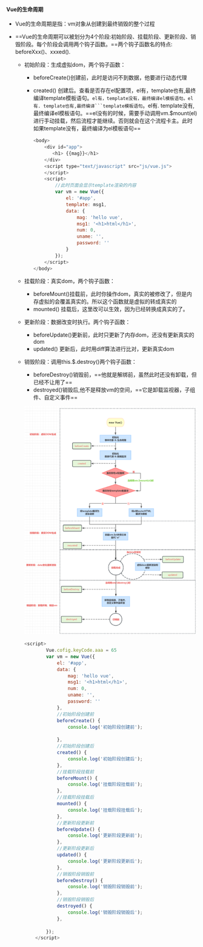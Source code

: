 #### Vue的生命周期

* Vue的生命周期是指：vm对象从创建到最终销毁的整个过程

* ==Vue的生命周期可以被划分为4个阶段:初始阶段、挂载阶段、更新阶段、销毁阶段。每个阶段会调用两个钩子函数。==两个钩子函数名的特点: beforeXxx()、xxxed().

  * 初始阶段：生成虚拟dom，两个钩子函数：

    * beforeCreate()创建前，此时是访问不到数据，他要进行动态代理

    * created() 创建后。查看是否存在el配置项，el有，template也有,最终编译template模板语句。``el有，template没有，最终编译el模板语句。el有. template也有,最终编译```template模板语句``。el有. template没有,最终编译el模板语句。==el没有的时候，需要手动调用vm.$mount(el)进行手动挂载，然后流程才能继续。否则就会在这个流程卡主。此时如果template没有，最终编译为el模板语句==

      ```js
      <body>
          <div id="app">
             <h1> {{mag}}</h1>
          </div>
          <script type="text/javascript" src="js/vue.js">
          </script>
          <script>
              //此时页面会显示template渲染的内容
              var vm = new Vue({
                  el: '#app',
                  template: msg1,
                  data: {
                      mag: 'hello vue',
                      msg1: '<h1>html</h1>',
                      num: 0,
                      uname: '',
                      password: ''
                  }
              });
          </script>
      </body>
      ```

      

  * 挂载阶段：真实dom，两个钩子函数：

    * beforeMount()挂载前，此时你操作dom，真实的被修改了，但是内存虚拟的会覆盖真实的。所以这个函数就是虚拟的转成真实的
    * mounted() 挂载后，这里改可以生效，因为已经转换成真实的了。

  * 更新阶段：数据改变时执行。两个钩子函数：

    * beforeUpdate()更新前，此时只更新了内存dom，还没有更新真实的dom
    * updated() 更新后，此时用diff算法进行比对，更新真实dom

  * 销毁阶段：调用this.$.destroy()两个钩子函数：

    * beforeDestroy()销毁前，==他就是解绑前，虽然此时还没有卸载，但已经不让用了==
    * destroyed()销毁后,他不是释放vm的空间，==它是卸载监视器，子组件、自定义事件==

    ![1720314763253](Vue%E7%9A%84%E7%94%9F%E5%91%BD%E5%91%A8%E6%9C%9F.assets/1720314763253.png)

    ```js
    <script>
            Vue.cofig.keyCode.aaa = 65
            var vm = new Vue({
                el: '#app',
                data: {
                    mag: 'hello vue',
                    msg1: '<h1>html</h1>',
                    num: 0,
                    uname: '',
                    password: ''
                },
                //初始阶段创建前
                beforeCreate() {
                    console.log('初始阶段创建前');
                    
                },
                //初始阶段创建后
                created() {
                    console.log('初始阶段创建后');
                },
                //挂载阶段挂载前
                beforeMount() {
                    console.log('挂载阶段挂载前');
                },
                //挂载阶段挂载后
                mounted() {
                    console.log('挂载阶段挂载后');
                },
                //更新阶段更新前
                beforeUpdate() {
                    console.log('更新阶段更新前');
                },
                //更新阶段更新后
                updated() {
                    console.log('更新阶段更新后');
                },
                //销毁阶段销毁前
                beforeDestroy() {
                    console.log('销毁阶段销毁前');
                },
                //销毁阶段销毁后
                destroyed() {
                    console.log('销毁阶段销毁后');
                },
    
            });
        </script>
    ```

    